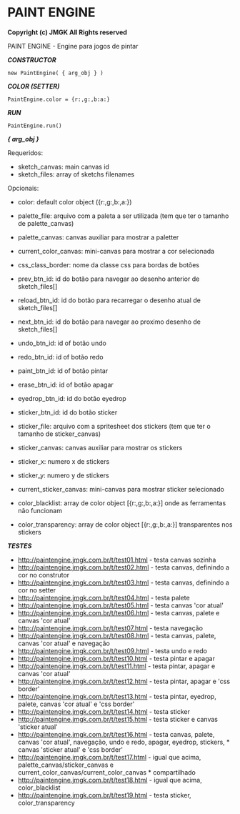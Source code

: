 # PAINT ENGINE

**Copyright (c) JMGK All Rights reserved**

PAINT ENGINE - Engine para jogos de pintar



***CONSTRUCTOR***

    new PaintEngine( { arg_obj } ) 



***COLOR (SETTER)***

    PaintEngine.color = {r:,g:,b:a:}



***RUN***

    PaintEngine.run()



***{ arg_obj }***

Requeridos:
- sketch_canvas: main canvas id
- sketch_files: array of sketchs filenames

Opcionais:
- color: default color object ({r:,g:,b:,a:})
- palette_file: arquivo com a paleta a ser utilizada (tem que ter o tamanho de palette_canvas)
- palette_canvas: canvas auxiliar para mostrar a paletter
- current_color_canvas: mini-canvas para mostrar a cor selecionada

- css_class_border: nome da classe css para bordas de botões

- prev_btn_id: id do botão para navegar ao desenho anterior de sketch_files[]
- reload_btn_id: id do botão para recarregar o desenho atual de sketch_files[]
- next_btn_id: id do botão para navegar ao proximo desenho de sketch_files[]

- undo_btn_id: id of botão undo
- redo_btn_id: id of botão redo

- paint_btn_id: id of botão pintar
- erase_btn_id: id of botão apagar
- eyedrop_btn_id: id do botão eyedrop

- sticker_btn_id: id do botão sticker
- sticker_file: arquivo com a spritesheet dos stickers (tem que ter o tamanho de sticker_canvas)
- sticker_canvas: canvas auxiliar para mostrar os stickers
- sticker_x: numero x de stickers
- sticker_y: numero y de stickers
- current_sticker_canvas: mini-canvas para mostrar sticker selecionado

- color_blacklist: array de color object [{r:,g:,b:,a:}] onde as ferramentas não funcionam
- color_transparency: array de color object [{r:,g:,b:,a:}] transparentes nos stickers



***TESTES***

* http://paintengine.jmgk.com.br/t/test01.html - testa canvas sozinha
* http://paintengine.jmgk.com.br/t/test02.html - testa canvas, definindo a cor no construtor
* http://paintengine.jmgk.com.br/t/test03.html - testa canvas, definindo a cor no setter
* http://paintengine.jmgk.com.br/t/test04.html - testa palete
* http://paintengine.jmgk.com.br/t/test05.html - testa canvas 'cor atual'
* http://paintengine.jmgk.com.br/t/test06.html - testa canvas, palete e canvas 'cor atual'
* http://paintengine.jmgk.com.br/t/test07.html - testa navegação
* http://paintengine.jmgk.com.br/t/test08.html - testa canvas, palete, canvas 'cor atual' e navegação
* http://paintengine.jmgk.com.br/t/test09.html - testa undo e redo
* http://paintengine.jmgk.com.br/t/test10.html - testa pintar e apagar
* http://paintengine.jmgk.com.br/t/test11.html - testa pintar, apagar e canvas 'cor atual'
* http://paintengine.jmgk.com.br/t/test12.html - testa pintar, apagar e 'css border'
* http://paintengine.jmgk.com.br/t/test13.html - testa pintar, eyedrop, palete, canvas 'cor atual' e 'css border'
* http://paintengine.jmgk.com.br/t/test14.html - testa sticker
* http://paintengine.jmgk.com.br/t/test15.html - testa sticker e canvas 'sticker atual'
* http://paintengine.jmgk.com.br/t/test16.html - testa canvas, palete, canvas 'cor atual', navegação, undo e redo, apagar, eyedrop, stickers, * canvas 'sticker atual' e 'css border'
* http://paintengine.jmgk.com.br/t/test17.html - igual que acima, palette_canvas/sticker_canvas e current_color_canvas/current_color_canvas * compartilhado
* http://paintengine.jmgk.com.br/t/test18.html - igual que acima, color_blacklist
* http://paintengine.jmgk.com.br/t/test19.html - testa sticker, color_transparency
